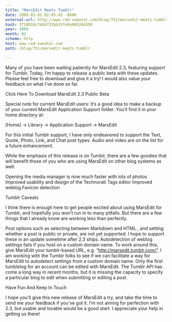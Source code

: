 ```yaml
---
title: "MarsEdit Meets Tumblr"
date: 2009-03-01 02:05:42 -0600
external-url: http://www.red-sweater.com/blog/751/marsedit-meets-tumblr
hash: 371892dcfdd4732bb15fe9a90526d358
year: 2009
month: 03
scheme: http
host: www.red-sweater.com
path: /blog/751/marsedit-meets-tumblr

---
```


Many of you have been waiting patiently for MarsEdit 2.3, featuring support for Tumblr. Today, I’m happy to release a public beta with these updates. Please feel free to download and give it a try! I would also value your feedback on what I’ve done so far.


Click Here To Download MarsEdit 2.3 Public Beta



Special note for current MarsEdit users: It’s a good idea to make a backup of your current MarsEdit Application Support folder. You’ll find it in your home directory at:



[Home] -> Library -> Application Support -> MarsEdit




For this initial Tumblr support, I have only endeavored to support the Text, Quote, Photo, Link, and Chat post types. Audio and video are on the list for a future enhancement.



While the emphasis of this release is on Tumblr, there are a few goodies that will benefit those of you who are using MarsEdit on other blog systems as well:


Opening the media manager is now much faster with lots of photos
Improved usability and design of the Technorati Tags editor
Improved weblog Favicon detection

Tumblr Caveats


I think there is enough here to get people excited about using MarsEdit for Tumblr, and hopefully you won’t run in to many pitfalls. But there are a few things that I already know are working less than perfectly.



Post options such as selecting between Markdown and HTML , and setting whether a post is public or private, are not yet supported. I hope to support these in an update sometime after 2.3 ships.
Autodetection of weblog settings fails if you host on a custom domain name. To work around this, give MarsEdit your tumblr-based URL, e.g. “http://marsedit.tumblr.com/”.  I am working with the Tumblr folks to see if we can facilitate a way for MarsEdit to autodetect settings from a custom domain name.
Only the first tumblelog for an account can be edited with MarsEdit. The Tumblr API has come a long way in recent months, but it is missing the capacity to specify a particular blog to edit when submitting or editing a post.

Have Fun And Keep In Touch


I hope you’ll give this new release of MarsEdit a try, and take the time to send me your feedback if you’ve got it. I’m not aiming for perfection with 2.3, but usable and lovable would be a good start. I appreciate your help in getting us there!

